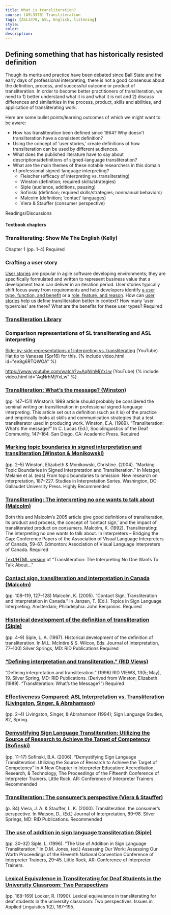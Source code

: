 ```yaml
---
title: What is transliteration?
course: (ASL3370) Transliteration
tags: [ASL3370, ASL, English, listening]
style: 
color: 
description: 
---
```


## Defining something that has historically resisted definition

<p class="lead">Though its merits and practice have been debated since Ball State and the early days of professional interpreting, there is not a good consensus about the definition, process, and successful outcome or product of transliteration. In order to become better practitioners of transliteration, we need to 1) better understand what it is and what it is not and 2) discuss differences and similarities in the process, product, skills and abilities, and application of transliterating work.</p>

Here are some bullet points/learning outcomes of which we might want to be aware:
* How has transliteration been defined since 1964? Why doesn’t transliteration have a consistent definition?
* Using the concept of ‘user stories,’ create definitions of how transliteration can be used by different audiences.
* What does the published literature have to say about descriptions/definitions of signed-language transliteration?
* What are the main themes of these notable researchers in this domain of professional signed-language interpreting?
	* Fleischer (efficacy of interpreting vs. transliterating)
	* Winston (definition; required skills/strategies)
	* Siple (audience, additions, pausing)
	* Sofinski (defintion; required skills/strategies; nonmanual behaviors)
	* Malcolm (definition; ‘contact’ languages)
	* Viera & Stauffer (consumer perspective)

Readings/Discussions

#### Textbook chapters
### Transliterating: Show Me The English (Kelly)
Chapter 1 (pp. 1–4) <span class="badge badge-pill badge-danger">Required</span>

### Crafting a user story
[User stories](https://www.gov.uk/service-manual/agile/writing-user-stories.html) are popular in agile software developing environments; they are specifically formulated and written to represent business value that a development team can deliver in an iteration period. User stories typically shift focus away from requirements and help developers identify [a user type, function, and benefit](https://help.rallydev.com/writing-great-user-story) or a [role, feature, and reason](http://codesqueeze.com/the-easy-way-to-writing-good-user-stories). How can [user stories](http://theuxreview.co.uk/user-stories-the-beginners-guide) help us define transliteration better in context? How many ‘user type/roles’ are there? What are the benefits for these user types? <span class="badge badge-pill badge-danger">Required</span>

### [Transliteration Library](http://intrpr.github.io/3380/library)

### Comparison representations of SL transliterating and ASL interpreting

[Side-by-side representations of interpreting vs. transliterating](https://www.youtube.com/watch?v=en8g6RTQWOA) (YouTube) Hat tip to Vanessa (Spr16) for this.
{% include video.html id="en8g6RTQWOA" %}

https://www.youtube.com/watch?v=AqNrhMjYxLw (YouTube)
{% include video.html id="AqNrhMjYxLw" %}

### [Transliteration: What’s the message? (Winston)](http://)
(pp. 147–151) Winston’s 1989 article should probably be considered the seminal writing on transliteration in professional signed-language interpreting. This article set out a definition (such as it is) of the practice and empirically looks at skills and communication strategies that a test transliterator used in producing work. Winston, E.A. (1989). “Transliteration: What’s the message?” In C. Lucas (Ed.), Sociolinguistics of the Deaf Community, 147–164. San Diego, CA: Academic Press. <span class="badge badge-pill badge-danger">Required</span>

### [Marking topic boundaries in signed interpretation and transliteration (Winston & Monikowski)](http://)
(pp. 2–5) Winston, Elizabeth & Monikowski, Christine. (2004). “Marking Topic Boundaries in Signed Interpretation and Transliteration.” In Metzger, Melanie et al. (eds) From topic boundaries to omission: New research on interpretation, 187–227. Studies in Interpretation Series. Washington, DC: Gallaudet University Press. <span class="badge badge-pill badge-success">Highly Recommended</span>

### [Transliterating: The interpreting no one wants to talk about (Malcolm)](http://)
Both this and Malcolm’s 2005 article give good definitions of transliteration, its product and process, the concept of ‘contact sign,’ and the impact of transliterated product on consumers. Malcolm, K. (1992). Transliterating: The interpreting no one wants to talk about. In Interpreters – Bridging the Gap: Conference Papers of the Association of Visual Language Interpreters of Canada, 59–67. Edmonton: Association of Visual Language Interpreters of Canada. <span class="badge badge-pill badge-danger">Required</span>

[Text/HTML version](http://) of “Transliteration: The Interpreting No One Wants To Talk About...”

### [Contact sign, transliteration and interpretation in Canada (Malcolm)](http://)
(pp. 108–119, 127–128) Malcolm, K. (2005). “Contact Sign, Transliteration and Interpretation in Canada.” In Janzen, T. (Ed.). Topics in Sign Language Interpreting. Amsterdam; Philadelphia: John Benjamins. <span class="badge badge-pill badge-danger">Required</span>

### [Historical development of the definition of transliteration (Siple)](http://)
(pp. 4–9) Siple, L. A. (1997). Historical development of the definition of transliteration. In M.L. McIntire & S. Wilcox, Eds. Journal of Interpretation, 77–100) Silver Springs, MD: RID Publications <span class="badge badge-pill badge-danger">Required</span>

### [“Defining interpretation and transliteration.” (RID Views)](http://) 
“Defining interpretation and transliteration.” (1996) RID VIEWS, 13(5; May), 19. Silver Spring, MD: RID Publications. (Derived from Winston, Elizabeth. (1989). “Transliteration: What’s the Message?”) <span class="badge badge-pill badge-danger">Required</span>

### [Effectiveness Compared: ASL Interpretation vs. Transliteration (Livingston, Singer, & Abrahamson)](http://)
(pp. 2–4) Livingston, Singer, & Abrahamson (1994); Sign Language Studies, 82, Spring.

### [Demystifying Sign Language Transliteration: Utilizing the Source of Research to Achieve the Target of Competency (Sofinski)](http://)
(pp. 11–17) Sofinski, B.A. (2006). “Demystifying Sign Language Transliteration: Utilizing the Source of Research to Achieve the Target of Competency” In A New Chapter in Interpreter Education: Accreditation, Research, & Technology, The Proceedings of the Fifteenth Conference of Interpreter Trainers. Little Rock, AR: Conference of Interpreter Trainers <span class="badge badge-pill badge-success">Recommended</span>

### [Transliteration: The consumer’s perspective (Viera & Stauffer)](http://)
(p. 84) Viera, J. A. & Stauffer, L. K. (2000). Transliteration: the consumer’s perspective. In Watson, D., (Ed.) Journal of Interpretation, 89–98. Silver Springs, MD: RID Publications. <span class="badge badge-pill badge-success">Recommended</span>

### [The use of addition in sign language transliteration (Siple)](http://)
(pp. 30–32) Siple, L. (1996). “The Use of Addition in Sign Language Transliteration.” In D.M. Jones, (ed.) Assessing Our Work: Assessing Our Worth Proceedings of the Eleventh National Convention Conference of Interpreter Trainers, 29–45. Little Rock, AR: Conference of Interpreter Trainers.

### [Lexical Equivalence in Transliterating for Deaf Students in the University Classroom: Two Perspectives](http://)
(pp. 168–169) Locker, R. (1990). Lexical equivalence in transliterating for deaf students in the university classroom: Two perspectives. Issues in Applied Linguistics 1(2), 167–195.
